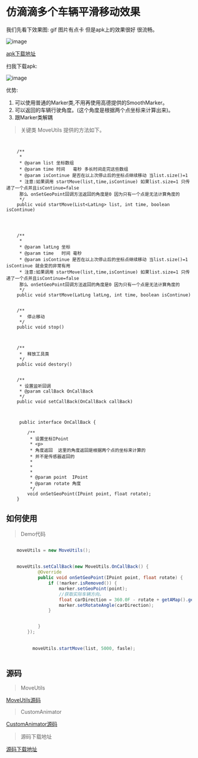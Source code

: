 # 仿滴滴多个车辆平滑移动效果 

我们先看下效果图: gif 图片有点卡 但是apk上的效果很好 很流畅。

![image](https://github.com/jikun2008/JustLikeDidiSmooth/blob/master/pic/%E4%BB%BF%E6%BB%B4%E6%BB%B4%E5%A4%9A%E4%B8%AA%E8%BD%A6%E8%BE%86%E7%A7%BB%E5%8A%A8.gif?raw=true)


[apk下载地址](https://github.com/jikun2008/JustLikeDidiSmooth/blob/master/pic/didiSmoothMove.apk)



扫我下载apk:

![image](https://github.com/jikun2008/JustLikeDidiSmooth/blob/master/pic/apk%E4%B8%8B%E8%BD%BD%E4%BA%8C%E7%BB%B4%E7%A0%81.png?raw=true)


优势: 
1. 可以使用普通的Marker类,不用再使用高德提供的SmoothMarker。
2. 可以返回的车辆行驶角度。(这个角度是根据两个点坐标来计算出来)。
3. 跟Marker类解耦




> 关键类 MoveUtils 提供的方法如下。

```


    /**
     *  
     * @param list 坐标数组
     * @param time 时间   毫秒 多长时间走完这些数组
     * @param isContinue 是否在以上次停止后的坐标点继续移动 当list.size()=1 
     * 注意:如果调用 startMove(list,time,isContinue) 如果list.size=1 只传递了一个点并且isContinue=false
     那么 onSetGeoPoint回调方法返回的角度是0 因为只有一个点是无法计算角度的
     */
    public void startMove(List<LatLng> list, int time, boolean isContinue)
    
    
    
    
    /**
     * 
     * @param latLng 坐标
     * @param time   时间 毫秒
     * @param isContinue 是否在以上次停止后的坐标点继续移动 当list.size()=1 isContinue 就会变的非常有用
     * 注意:如果调用 startMove(list,time,isContinue) 如果list.size=1 只传递了一个点并且isContinue=false
     那么 onSetGeoPoint回调方法返回的角度是0 因为只有一个点是无法计算角度的
     */
    public void startMove(LatLng latLng, int time, boolean isContinue)
    
    
    /**
     *  停止移动
     */
    public void stop()
    
    
    
    /**
     *  释放工具类 
     */
    public void destory()
    
    
    /**
     * 设置监听回调
     * @param callBack OnCallBack
     */
    public void setCallBack(OnCallBack callBack)
    
    
    
     public interface OnCallBack {

        /**
         * 设置坐标IPoint
         * <p>
         * 角度返回  这里的角度返回是根据两个点的坐标来计算的
         * 并不是传感器返回的 
         * 
         *
         *
         * @param point  IPoint
         * @param rotate 角度
         */
        void onSetGeoPoint(IPoint point, float rotate);
    }
```    

## 如何使用  

> Demo代码

```java

    moveUtils = new MoveUtils();
      
      
    moveUtils.setCallBack(new MoveUtils.OnCallBack() {
            @Override
            public void onSetGeoPoint(IPoint point, float rotate) {
                if (!marker.isRemoved()) {
                    marker.setGeoPoint(point);
                    //获取实际车辆方向。
                    float carDirection = 360.0F - rotate + getAMap().getCameraPosition().bearing;
                    marker.setRotateAngle(carDirection);
                }


            }
        });
        
        
          moveUtils.startMove(list, 5000, fasle);



```


    



## 源码

> MoveUtils



[MoveUtils源码](https://github.com/jikun2008/JustLikeDidiSmooth/blob/master/app/src/main/java/com/yisingle/didi/smooth/utils/MoveUtils.java)




> CustomAnimator

[CustomAnimator源码](https://github.com/jikun2008/JustLikeDidiSmooth/blob/master/app/src/main/java/com/yisingle/didi/smooth/utils/CustomAnimator.java)



> 源码下载地址

[源码下载地址](https://github.com/jikun2008/JustLikeDidiSmooth)




